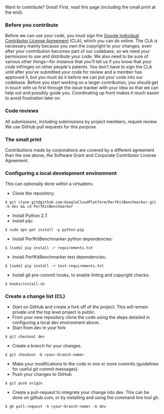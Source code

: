 Want to contribute? Great! First, read this page (including the small print at the end).

### Before you contribute
Before we can use your code, you must sign the
[Google Individual Contributor License Agreement](https://developers.google.com/open-source/cla/individual?csw=1)
(CLA), which you can do online. The CLA is necessary mainly because you own the
copyright to your changes, even after your contribution becomes part of our
codebase, so we need your permission to use and distribute your code. We also
need to be sure of various other things—for instance that you'll tell us if you
know that your code infringes on other people's patents. You don't have to sign
the CLA until after you've submitted your code for review and a member has
approved it, but you must do it before we can put your code into our codebase.
Before you start working on a larger contribution, you should get in touch with
us first through the issue tracker with your idea so that we can help out and
possibly guide you. Coordinating up front makes it much easier to avoid
frustration later on.

### Code reviews
All submissions, including submissions by project members, require review. We
use GitHub pull requests for this purpose.

### The small print
Contributions made by corporations are covered by a different agreement than
the one above, the Software Grant and Corporate Contributor License Agreement.

### Configuring a local development environment
This can optionally done within a virtualenv.

- Clone the repository:
```
$ git clone git@github.com:GoogleCloudPlatform/PerfKitBenchmarker.git -b dev && cd PerfKitBenchmarker
```
- Install Python 2.7.
- Install pip: 
```
$ sudo apt-get install -y python-pip
```
- Install PerfKitBenchmarker python dependencies:
```
$ [sudo] pip install -r requirements.txt
```
- Install PerfKitBenchmarker test dependencies:
```
$ [sudo] pip install -r test-requirements.txt
```
- Install git pre-commit hooks, to enable linting and copyright checks:
```
$ hooks/install.sh
```

### Create a change list (CL)
- Start on GitHub and create a fork off of the project.  This will remain private unit the top level project is public.
- From your new repository clone the code using the steps detailed in configuring a local dev environment above.
- Start from dev in your fork
```
$ git checkout dev
```
- Create a branch for your changes.
```
$ git checkout -b <your-branch-name>
```
- Make your modifications to the code in one or more commits (guidelines for useful git commit messages).
- Push your changes to GitHub
```
$ git push origin
```
- Create a pull-request to integrate your change into dev. This can be done on github.com, or by installing and using the command line tool gh.
```
$ gh pull-request -h <your-branch-name> -b dev
```
